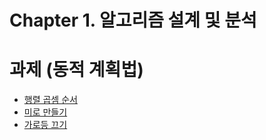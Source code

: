 # Chapter 1. 알고리즘 설계 및 분석

# 과제 (동적 계획법)
* [행렬 곱셈 순서](https://github.com/kunwoo3121/Matrix-Multiplication-Sequence)
* [미로 만들기](https://github.com/kunwoo3121/Make-a-Maze)
* [가로등 끄기](https://github.com/kunwoo3121/Turn-Off-The-Streetlights)
